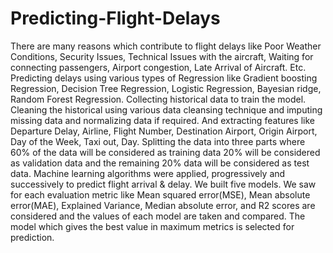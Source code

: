 # Predicting-Flight-Delays
There are many reasons which contribute to flight delays like Poor Weather Conditions, Security Issues, Technical Issues with the aircraft, Waiting for connecting passengers, Airport congestion, Late Arrival of Aircraft. Etc.
Predicting delays using various types of Regression like Gradient boosting Regression, Decision Tree Regression, Logistic Regression, Bayesian ridge, Random Forest Regression. 
Collecting historical data to train the model. Cleaning the historical using various data cleansing technique and imputing missing data and normalizing data if required. And extracting features like Departure Delay, Airline, Flight Number, Destination Airport, Origin Airport, Day of the Week, Taxi out, Day. 
Splitting the data into three parts where 60% of the data will be considered as training data 20% will be considered as validation data and the remaining 20% data will be considered as test data.
Machine learning algorithms were applied, progressively and successively to predict flight arrival & delay. We built five models.
We saw for each evaluation metric like Mean squared error(MSE), Mean absolute error(MAE), Explained Variance, Median absolute error, and R2 scores are considered and the values of each model are taken and compared.
The model which gives the best value in maximum metrics is selected for prediction.

